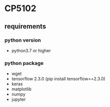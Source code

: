 # CP5102
## requirements
### python version
- python3.7 or higher

### python package
- wget
- tensorflow 2.3.0 (pip install tensorflow==2.3.0)
- keras
- matplotlib
- numpy
- jupyter

